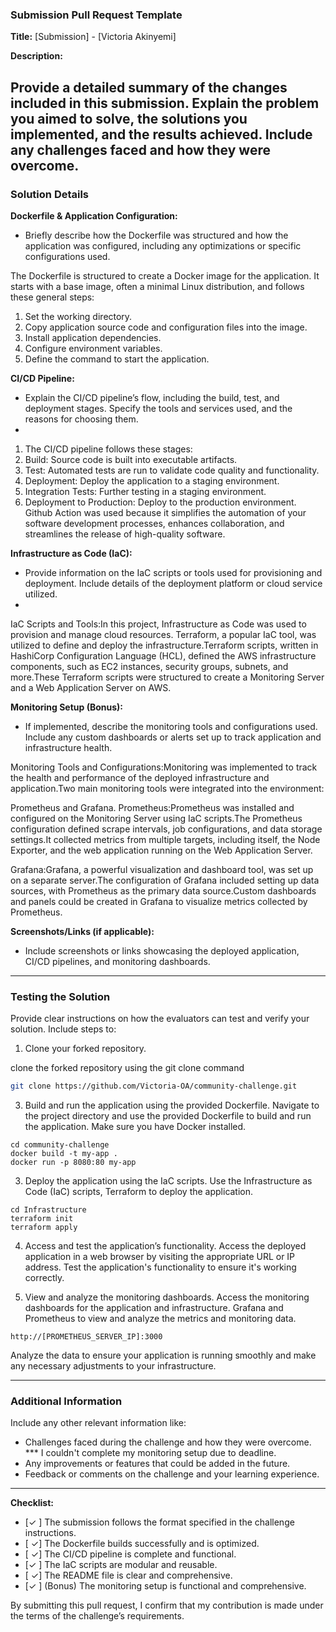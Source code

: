 ### Submission Pull Request Template

**Title:** [Submission] - [Victoria Akinyemi]

**Description:**

Provide a detailed summary of the changes included in this submission. Explain the problem you aimed to solve, the solutions you implemented, and the results achieved. Include any challenges faced and how they were overcome.
---

### Solution Details

**Dockerfile & Application Configuration:**
- Briefly describe how the Dockerfile was structured and how the application was configured, including any optimizations or specific configurations used.

The Dockerfile is structured to create a Docker image for the application. It starts with a base image, often a minimal Linux distribution, and follows these general steps:
1. Set the working directory.
2. Copy application source code and configuration files into the image.
3. Install application dependencies.
4. Configure environment variables.
5. Define the command to start the application.

**CI/CD Pipeline:**
- Explain the CI/CD pipeline’s flow, including the build, test, and deployment stages. Specify the tools and services used, and the reasons for choosing them.
- 
1. The CI/CD pipeline follows these stages:
2. Build: Source code is built into executable artifacts.
3. Test: Automated tests are run to validate code quality and functionality.
4. Deployment: Deploy the application to a staging environment.
5. Integration Tests: Further testing in a staging environment.
6. Deployment to Production: Deploy to the production environment.
Github Action was used because it simplifies the automation of your software development processes, enhances collaboration, and streamlines the release of high-quality software.

**Infrastructure as Code (IaC):**
- Provide information on the IaC scripts or tools used for provisioning and deployment. Include details of the deployment platform or cloud service utilized.
- 
IaC Scripts and Tools:In this project, Infrastructure as Code was used to provision and manage cloud resources. Terraform, a popular IaC tool, was utilized to define and deploy the infrastructure.Terraform scripts, written in HashiCorp Configuration Language (HCL), defined the AWS infrastructure components, such as EC2 instances, security groups, subnets, and more.These Terraform scripts were structured to create a Monitoring Server and a Web Application Server on AWS.

**Monitoring Setup (Bonus):**
- If implemented, describe the monitoring tools and configurations used. Include any custom dashboards or alerts set up to track application and infrastructure health.

Monitoring Tools and Configurations:Monitoring was implemented to track the health and performance of the deployed infrastructure and application.Two main monitoring tools were integrated into the environment:

Prometheus and Grafana.
Prometheus:Prometheus was installed and configured on the Monitoring Server using IaC scripts.The Prometheus configuration defined scrape intervals, job configurations, and data storage settings.It collected metrics from multiple targets, including itself, the Node Exporter, and the web application running on the Web Application Server.

Grafana:Grafana, a powerful visualization and dashboard tool, was set up on a separate server.The configuration of Grafana included setting up data sources, with Prometheus as the primary data source.Custom dashboards and panels could be created in Grafana to visualize metrics collected by Prometheus.

**Screenshots/Links (if applicable):**
- Include screenshots or links showcasing the deployed application, CI/CD pipelines, and monitoring dashboards.

---

### Testing the Solution

Provide clear instructions on how the evaluators can test and verify your solution. Include steps to:

1. Clone your forked repository.

clone the forked repository using the git clone command
  
   ```bash
   git clone https://github.com/Victoria-OA/community-challenge.git
   ```
3. Build and run the application using the provided Dockerfile.
  Navigate to the project directory and use the provided Dockerfile to build and run the application. Make sure you have Docker installed.
```
cd community-challenge 
docker build -t my-app .
docker run -p 8080:80 my-app
```

3. Deploy the application using the IaC scripts.
    Use the Infrastructure as Code (IaC) scripts, Terraform to deploy the application.
```
cd Infrastructure 
terraform init
terraform apply
```
4. Access and test the application’s functionality.
Access the deployed application in a web browser by visiting the appropriate URL or IP address. Test the application's functionality to ensure it's working correctly.

5. View and analyze the monitoring dashboards.
Access the monitoring dashboards for the application and infrastructure. Grafana and Prometheus to view and analyze the metrics and monitoring data.

```
http://[PROMETHEUS_SERVER_IP]:3000
```
Analyze the data to ensure your application is running smoothly and make any necessary adjustments to your infrastructure.

---

### Additional Information

Include any other relevant information like:
- Challenges faced during the challenge and how they were overcome.
     *** I couldn't complete my monitoring setup due to deadline.
- Any improvements or features that could be added in the future.
- Feedback or comments on the challenge and your learning experience.

---

**Checklist:**
- [✓ ] The submission follows the format specified in the challenge instructions.
- [ ✓] The Dockerfile builds successfully and is optimized.
- [ ✓] The CI/CD pipeline is complete and functional.
- [✓ ] The IaC scripts are modular and reusable.
- [ ✓] The README file is clear and comprehensive.
- [✓ ] (Bonus) The monitoring setup is functional and comprehensive.

By submitting this pull request, I confirm that my contribution is made under the terms of the challenge’s requirements.
